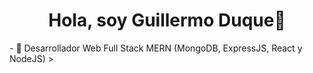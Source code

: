 
<div id="header" class="header">
  <h1 align="center">Hola, soy Guillermo Duque<a>👋</h1>
    - 🌱 Desarrollador Web Full Stack MERN (MongoDB, ExpressJS, React y NodeJS) >
    
</div>  

### 


<!--
**GuillermoDuKe/GuillermoDuKe** is a ✨ _special_ ✨ repository because its `README.md` (this file) appears on your GitHub profile.

Here are some ideas to get you started:

- 🔭 I’m currently working on ...
- 🌱 I’m currently learning ...
- 👯 I’m looking to collaborate on ...
- 🤔 I’m looking for help with ...
- 💬 Ask me about ...
- 📫 How to reach me: ...
- 😄 Pronouns: ...
- ⚡ Fun fact: ...
-->
